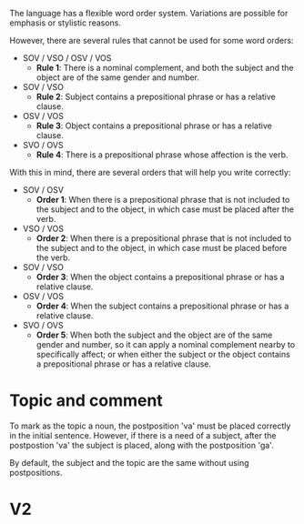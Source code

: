 The language has a flexible word order system. Variations are possible for emphasis or stylistic reasons.

However, there are several rules that cannot be used for some word orders:

- SOV / VSO / OSV / VOS
	- **Rule 1**: There is a nominal complement, and both the subject and the object are of the same gender and number.
- SOV / VSO
	- **Rule 2**: Subject contains a prepositional phrase or has a relative clause.
- OSV / VOS
	- **Rule 3**: Object contains a prepositional phrase or has a relative clause.
- SVO / OVS
	- **Rule 4**: There is a prepositional phrase whose affection is the verb.

With this in mind, there are several orders that will help you write correctly:

- SOV / OSV
	- **Order 1**: When there is a prepositional phrase that is not included to the subject and to the object, in which case must be placed after the verb.
- VSO / VOS
	-  **Order 2**: When there is a prepositional phrase that is not included to the subject and to the object, in which case must be placed before the verb.
- SOV / VSO
	- **Order 3**: When the object contains a prepositional phrase or has a relative clause.
- OSV / VOS
	- **Order 4**: When the subject contains a prepositional phrase or has a relative clause.
- SVO / OVS
	- **Order 5**: When both the subject and the object are of the same gender and number, so it can apply a nominal complement nearby to specifically affect; or when either the subject or the object contains a prepositional phrase or has a relative clause.

# Topic and comment

To mark as the topic a noun, the postposition 'va' must be placed correctly in the initial sentence. However, if there is a need of a subject, after the postpostion 'va' the subject is placed, along with the postposition 'ga'.

By default, the subject and the topic are the same without using postpositions.

# V2